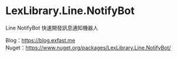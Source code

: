 # LexLibrary.Line.NotifyBot
Line NotifyBot 快速開發訊息通知機器人

Blog：https://blog.exfast.me  
Nuget：https://www.nuget.org/packages/LexLibrary.Line.NotifyBot/
